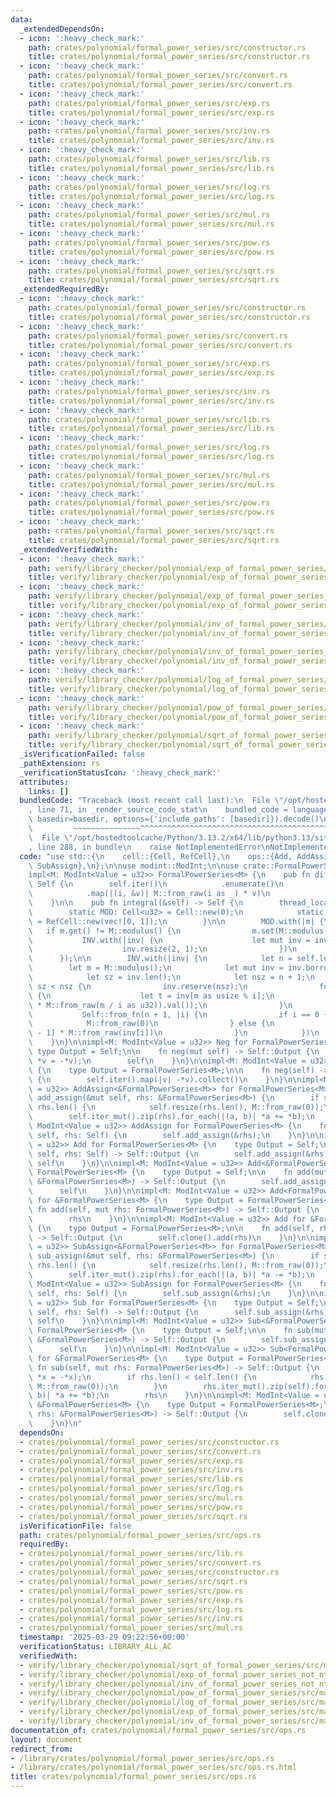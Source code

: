 ```yaml
---
data:
  _extendedDependsOn:
  - icon: ':heavy_check_mark:'
    path: crates/polynomial/formal_power_series/src/constructor.rs
    title: crates/polynomial/formal_power_series/src/constructor.rs
  - icon: ':heavy_check_mark:'
    path: crates/polynomial/formal_power_series/src/convert.rs
    title: crates/polynomial/formal_power_series/src/convert.rs
  - icon: ':heavy_check_mark:'
    path: crates/polynomial/formal_power_series/src/exp.rs
    title: crates/polynomial/formal_power_series/src/exp.rs
  - icon: ':heavy_check_mark:'
    path: crates/polynomial/formal_power_series/src/inv.rs
    title: crates/polynomial/formal_power_series/src/inv.rs
  - icon: ':heavy_check_mark:'
    path: crates/polynomial/formal_power_series/src/lib.rs
    title: crates/polynomial/formal_power_series/src/lib.rs
  - icon: ':heavy_check_mark:'
    path: crates/polynomial/formal_power_series/src/log.rs
    title: crates/polynomial/formal_power_series/src/log.rs
  - icon: ':heavy_check_mark:'
    path: crates/polynomial/formal_power_series/src/mul.rs
    title: crates/polynomial/formal_power_series/src/mul.rs
  - icon: ':heavy_check_mark:'
    path: crates/polynomial/formal_power_series/src/pow.rs
    title: crates/polynomial/formal_power_series/src/pow.rs
  - icon: ':heavy_check_mark:'
    path: crates/polynomial/formal_power_series/src/sqrt.rs
    title: crates/polynomial/formal_power_series/src/sqrt.rs
  _extendedRequiredBy:
  - icon: ':heavy_check_mark:'
    path: crates/polynomial/formal_power_series/src/constructor.rs
    title: crates/polynomial/formal_power_series/src/constructor.rs
  - icon: ':heavy_check_mark:'
    path: crates/polynomial/formal_power_series/src/convert.rs
    title: crates/polynomial/formal_power_series/src/convert.rs
  - icon: ':heavy_check_mark:'
    path: crates/polynomial/formal_power_series/src/exp.rs
    title: crates/polynomial/formal_power_series/src/exp.rs
  - icon: ':heavy_check_mark:'
    path: crates/polynomial/formal_power_series/src/inv.rs
    title: crates/polynomial/formal_power_series/src/inv.rs
  - icon: ':heavy_check_mark:'
    path: crates/polynomial/formal_power_series/src/lib.rs
    title: crates/polynomial/formal_power_series/src/lib.rs
  - icon: ':heavy_check_mark:'
    path: crates/polynomial/formal_power_series/src/log.rs
    title: crates/polynomial/formal_power_series/src/log.rs
  - icon: ':heavy_check_mark:'
    path: crates/polynomial/formal_power_series/src/mul.rs
    title: crates/polynomial/formal_power_series/src/mul.rs
  - icon: ':heavy_check_mark:'
    path: crates/polynomial/formal_power_series/src/pow.rs
    title: crates/polynomial/formal_power_series/src/pow.rs
  - icon: ':heavy_check_mark:'
    path: crates/polynomial/formal_power_series/src/sqrt.rs
    title: crates/polynomial/formal_power_series/src/sqrt.rs
  _extendedVerifiedWith:
  - icon: ':heavy_check_mark:'
    path: verify/library_checker/polynomial/exp_of_formal_power_series/src/main.rs
    title: verify/library_checker/polynomial/exp_of_formal_power_series/src/main.rs
  - icon: ':heavy_check_mark:'
    path: verify/library_checker/polynomial/exp_of_formal_power_series_not_ntt_friendly/src/main.rs
    title: verify/library_checker/polynomial/exp_of_formal_power_series_not_ntt_friendly/src/main.rs
  - icon: ':heavy_check_mark:'
    path: verify/library_checker/polynomial/inv_of_formal_power_series/src/main.rs
    title: verify/library_checker/polynomial/inv_of_formal_power_series/src/main.rs
  - icon: ':heavy_check_mark:'
    path: verify/library_checker/polynomial/inv_of_formal_power_series_not_ntt_friendly/src/main.rs
    title: verify/library_checker/polynomial/inv_of_formal_power_series_not_ntt_friendly/src/main.rs
  - icon: ':heavy_check_mark:'
    path: verify/library_checker/polynomial/log_of_formal_power_series/src/main.rs
    title: verify/library_checker/polynomial/log_of_formal_power_series/src/main.rs
  - icon: ':heavy_check_mark:'
    path: verify/library_checker/polynomial/pow_of_formal_power_series/src/main.rs
    title: verify/library_checker/polynomial/pow_of_formal_power_series/src/main.rs
  - icon: ':heavy_check_mark:'
    path: verify/library_checker/polynomial/sqrt_of_formal_power_series/src/main.rs
    title: verify/library_checker/polynomial/sqrt_of_formal_power_series/src/main.rs
  _isVerificationFailed: false
  _pathExtension: rs
  _verificationStatusIcon: ':heavy_check_mark:'
  attributes:
    links: []
  bundledCode: "Traceback (most recent call last):\n  File \"/opt/hostedtoolcache/Python/3.13.2/x64/lib/python3.13/site-packages/onlinejudge_verify/documentation/build.py\"\
    , line 71, in _render_source_code_stat\n    bundled_code = language.bundle(stat.path,\
    \ basedir=basedir, options={'include_paths': [basedir]}).decode()\n          \
    \         ~~~~~~~~~~~~~~~^^^^^^^^^^^^^^^^^^^^^^^^^^^^^^^^^^^^^^^^^^^^^^^^^^^^^^^^^^^^^^^^^^\n\
    \  File \"/opt/hostedtoolcache/Python/3.13.2/x64/lib/python3.13/site-packages/onlinejudge_verify/languages/rust.py\"\
    , line 288, in bundle\n    raise NotImplementedError\nNotImplementedError\n"
  code: "use std::{\n    cell::{Cell, RefCell},\n    ops::{Add, AddAssign, Neg, Sub,\
    \ SubAssign},\n};\n\nuse modint::ModInt;\n\nuse crate::FormalPowerSeries;\n\n\
    impl<M: ModInt<Value = u32>> FormalPowerSeries<M> {\n    pub fn diff(&self) ->\
    \ Self {\n        self.iter()\n            .enumerate()\n            .skip(1)\n\
    \            .map(|(i, &v)| M::from_raw(i as _) * v)\n            .collect()\n\
    \    }\n\n    pub fn integral(&self) -> Self {\n        thread_local! {\n    \
    \        static MOD: Cell<u32> = Cell::new(0);\n            static INV: RefCell<Vec<u32>>\
    \ = RefCell::new(vec![0, 1]);\n        }\n\n        MOD.with(|m| {\n         \
    \   if m.get() != M::modulus() {\n                m.set(M::modulus());\n     \
    \           INV.with(|inv| {\n                    let mut inv = inv.borrow_mut();\n\
    \                    inv.resize(2, 1);\n                })\n            }\n  \
    \      });\n\n        INV.with(|inv| {\n            let n = self.len();\n    \
    \        let m = M::modulus();\n            let mut inv = inv.borrow_mut();\n\
    \            let sz = inv.len();\n            let nsz = n + 1;\n            if\
    \ sz < nsz {\n                inv.reserve(nsz);\n                for i in sz..nsz\
    \ {\n                    let t = inv[m as usize % i];\n                    inv.push((-M::from_raw(t)\
    \ * M::from_raw(m / i as u32)).val());\n                }\n            }\n\n \
    \           Self::from_fn(n + 1, |i| {\n                if i == 0 {\n        \
    \            M::from_raw(0)\n                } else {\n                    self[i\
    \ - 1] * M::from_raw(inv[i])\n                }\n            })\n        })\n\
    \    }\n}\n\nimpl<M: ModInt<Value = u32>> Neg for FormalPowerSeries<M> {\n   \
    \ type Output = Self;\n\n    fn neg(mut self) -> Self::Output {\n        self.iter_mut().for_each(|v|\
    \ *v = -*v);\n        self\n    }\n}\n\nimpl<M: ModInt<Value = u32>> Neg for &FormalPowerSeries<M>\
    \ {\n    type Output = FormalPowerSeries<M>;\n\n    fn neg(self) -> Self::Output\
    \ {\n        self.iter().map(|v| -*v).collect()\n    }\n}\n\nimpl<M: ModInt<Value\
    \ = u32>> AddAssign<&FormalPowerSeries<M>> for FormalPowerSeries<M> {\n    fn\
    \ add_assign(&mut self, rhs: &FormalPowerSeries<M>) {\n        if self.len() <\
    \ rhs.len() {\n            self.resize(rhs.len(), M::from_raw(0));\n        }\n\
    \        self.iter_mut().zip(rhs).for_each(|(a, b)| *a += *b);\n    }\n}\n\nimpl<M:\
    \ ModInt<Value = u32>> AddAssign for FormalPowerSeries<M> {\n    fn add_assign(&mut\
    \ self, rhs: Self) {\n        self.add_assign(&rhs);\n    }\n}\n\nimpl<M: ModInt<Value\
    \ = u32>> Add for FormalPowerSeries<M> {\n    type Output = Self;\n\n    fn add(mut\
    \ self, rhs: Self) -> Self::Output {\n        self.add_assign(&rhs);\n       \
    \ self\n    }\n}\n\nimpl<M: ModInt<Value = u32>> Add<&FormalPowerSeries<M>> for\
    \ FormalPowerSeries<M> {\n    type Output = Self;\n\n    fn add(mut self, rhs:\
    \ &FormalPowerSeries<M>) -> Self::Output {\n        self.add_assign(rhs);\n  \
    \      self\n    }\n}\n\nimpl<M: ModInt<Value = u32>> Add<FormalPowerSeries<M>>\
    \ for &FormalPowerSeries<M> {\n    type Output = FormalPowerSeries<M>;\n\n   \
    \ fn add(self, mut rhs: FormalPowerSeries<M>) -> Self::Output {\n        rhs.add_assign(self);\n\
    \        rhs\n    }\n}\n\nimpl<M: ModInt<Value = u32>> Add for &FormalPowerSeries<M>\
    \ {\n    type Output = FormalPowerSeries<M>;\n\n    fn add(self, rhs: &FormalPowerSeries<M>)\
    \ -> Self::Output {\n        self.clone().add(rhs)\n    }\n}\n\nimpl<M: ModInt<Value\
    \ = u32>> SubAssign<&FormalPowerSeries<M>> for FormalPowerSeries<M> {\n    fn\
    \ sub_assign(&mut self, rhs: &FormalPowerSeries<M>) {\n        if self.len() <\
    \ rhs.len() {\n            self.resize(rhs.len(), M::from_raw(0));\n        }\n\
    \        self.iter_mut().zip(rhs).for_each(|(a, b)| *a -= *b);\n    }\n}\n\nimpl<M:\
    \ ModInt<Value = u32>> SubAssign for FormalPowerSeries<M> {\n    fn sub_assign(&mut\
    \ self, rhs: Self) {\n        self.sub_assign(&rhs);\n    }\n}\n\nimpl<M: ModInt<Value\
    \ = u32>> Sub for FormalPowerSeries<M> {\n    type Output = Self;\n\n    fn sub(mut\
    \ self, rhs: Self) -> Self::Output {\n        self.sub_assign(&rhs);\n       \
    \ self\n    }\n}\n\nimpl<M: ModInt<Value = u32>> Sub<&FormalPowerSeries<M>> for\
    \ FormalPowerSeries<M> {\n    type Output = Self;\n\n    fn sub(mut self, rhs:\
    \ &FormalPowerSeries<M>) -> Self::Output {\n        self.sub_assign(rhs);\n  \
    \      self\n    }\n}\n\nimpl<M: ModInt<Value = u32>> Sub<FormalPowerSeries<M>>\
    \ for &FormalPowerSeries<M> {\n    type Output = FormalPowerSeries<M>;\n\n   \
    \ fn sub(self, mut rhs: FormalPowerSeries<M>) -> Self::Output {\n        rhs.iter_mut().for_each(|x|\
    \ *x = -*x);\n        if rhs.len() < self.len() {\n            rhs.resize(self.len(),\
    \ M::from_raw(0));\n        }\n        rhs.iter_mut().zip(self).for_each(|(a,\
    \ b)| *a += *b);\n        rhs\n    }\n}\n\nimpl<M: ModInt<Value = u32>> Sub for\
    \ &FormalPowerSeries<M> {\n    type Output = FormalPowerSeries<M>;\n\n    fn sub(self,\
    \ rhs: &FormalPowerSeries<M>) -> Self::Output {\n        self.clone().sub(rhs)\n\
    \    }\n}\n"
  dependsOn:
  - crates/polynomial/formal_power_series/src/constructor.rs
  - crates/polynomial/formal_power_series/src/convert.rs
  - crates/polynomial/formal_power_series/src/exp.rs
  - crates/polynomial/formal_power_series/src/inv.rs
  - crates/polynomial/formal_power_series/src/lib.rs
  - crates/polynomial/formal_power_series/src/log.rs
  - crates/polynomial/formal_power_series/src/mul.rs
  - crates/polynomial/formal_power_series/src/pow.rs
  - crates/polynomial/formal_power_series/src/sqrt.rs
  isVerificationFile: false
  path: crates/polynomial/formal_power_series/src/ops.rs
  requiredBy:
  - crates/polynomial/formal_power_series/src/lib.rs
  - crates/polynomial/formal_power_series/src/convert.rs
  - crates/polynomial/formal_power_series/src/constructor.rs
  - crates/polynomial/formal_power_series/src/sqrt.rs
  - crates/polynomial/formal_power_series/src/pow.rs
  - crates/polynomial/formal_power_series/src/exp.rs
  - crates/polynomial/formal_power_series/src/log.rs
  - crates/polynomial/formal_power_series/src/inv.rs
  - crates/polynomial/formal_power_series/src/mul.rs
  timestamp: '2025-03-29 09:22:56+00:00'
  verificationStatus: LIBRARY_ALL_AC
  verifiedWith:
  - verify/library_checker/polynomial/sqrt_of_formal_power_series/src/main.rs
  - verify/library_checker/polynomial/exp_of_formal_power_series_not_ntt_friendly/src/main.rs
  - verify/library_checker/polynomial/inv_of_formal_power_series_not_ntt_friendly/src/main.rs
  - verify/library_checker/polynomial/pow_of_formal_power_series/src/main.rs
  - verify/library_checker/polynomial/log_of_formal_power_series/src/main.rs
  - verify/library_checker/polynomial/exp_of_formal_power_series/src/main.rs
  - verify/library_checker/polynomial/inv_of_formal_power_series/src/main.rs
documentation_of: crates/polynomial/formal_power_series/src/ops.rs
layout: document
redirect_from:
- /library/crates/polynomial/formal_power_series/src/ops.rs
- /library/crates/polynomial/formal_power_series/src/ops.rs.html
title: crates/polynomial/formal_power_series/src/ops.rs
---
```

